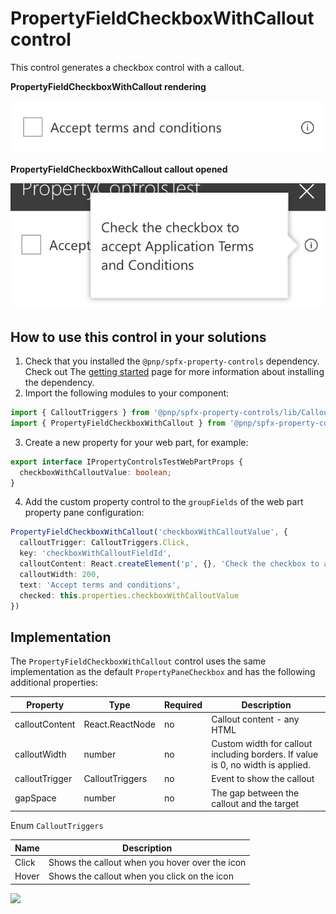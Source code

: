 # PropertyFieldCheckboxWithCallout control

This control generates a checkbox control with a callout.

**PropertyFieldCheckboxWithCallout rendering**

![Checkbox field with callout](../assets/checkboxfieldwithcallout.png)


**PropertyFieldCheckboxWithCallout callout opened**

![Checkbox field with callout opened](../assets/checkboxfieldwithcallout-open.png)

## How to use this control in your solutions

1. Check that you installed the `@pnp/spfx-property-controls` dependency. Check out The [getting started](../../#getting-started) page for more information about installing the dependency.
2. Import the following modules to your component:

```TypeScript
import { CalloutTriggers } from '@pnp/spfx-property-controls/lib/Callout';
import { PropertyFieldCheckboxWithCallout } from '@pnp/spfx-property-controls/lib/PropertyFieldCheckboxWithCallout';
```

3. Create a new property for your web part, for example:

```TypeScript
export interface IPropertyControlsTestWebPartProps {
  checkboxWithCalloutValue: boolean;
}
```

4. Add the custom property control to the `groupFields` of the web part property pane configuration:

```TypeScript
PropertyFieldCheckboxWithCallout('checkboxWithCalloutValue', {
  calloutTrigger: CalloutTriggers.Click,
  key: 'checkboxWithCalloutFieldId',
  calloutContent: React.createElement('p', {}, 'Check the checkbox to accept Application Terms and Conditions'),
  calloutWidth: 200,
  text: 'Accept terms and conditions',
  checked: this.properties.checkboxWithCalloutValue
})
```

## Implementation

The `PropertyFieldCheckboxWithCallout` control uses the same implementation as the default `PropertyPaneCheckbox` and has the following additional properties:

| Property | Type | Required | Description |
| ---- | ---- | ---- | ---- |
| calloutContent | React.ReactNode | no | Callout content - any HTML |
| calloutWidth | number | no | Custom width for callout including borders. If value is 0, no width is applied. |
| calloutTrigger | CalloutTriggers | no | Event to show the callout |
| gapSpace | number | no | The gap between the callout and the target |

Enum `CalloutTriggers`

| Name | Description |
| ---- | ---- |
| Click | Shows the callout when you hover over the icon |
| Hover | Shows the callout when you click on the icon |


![](https://telemetry.sharepointpnp.com/sp-dev-fx-property-controls/wiki/PropertyFieldCheckboxWithCallout)
